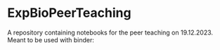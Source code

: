 # ExpBioPeerTeaching
A repository containing notebooks for the peer teaching on 19.12.2023.
Meant to be used with binder: 
